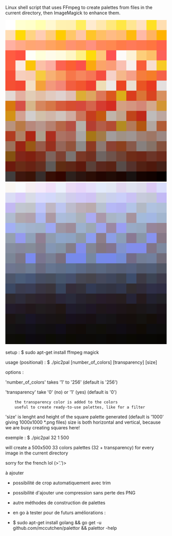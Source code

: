 Linux shell script that uses FFmpeg to create palettes from files in the current directory, then ImageMagick to enhance them.


![](exemple_files/Palettes/gorochu_exemple_palette.png)
![](exemple_files/Palettes/uranus_exemple_palette.png)

setup :		$ sudo apt-get install ffmpeg magick

usage (positional) :		$ ./pic2pal [number_of_colors] [transparency] [size]

options :

'number_of_colors' takes '1' to '256' (default is '256')

'transparency' take '0' (no) or '1' (yes) (default is '0')

		the transparency color is added to the colors
		useful to create ready-to-use palettes, like for a filter
  
'size' is lenght and height of the square palette generated (default is '1000' giving 1000x1000 *.png files)
		size is both horizontal and vertical, because we are busy creating squares here!
 
 exemple :		$ ./pic2pal 32 1 500
 
 will create a 500x500 33 colors palettes (32 + transparency) for every image in the current directory


sorry for the french lol (>'.')>

à ajouter

- possibilité de crop automatiquement avec trim

- possibilité d'ajouter une compression sans perte des PNG

- autre méthodes de construction de palettes

- en go à tester pour de futurs améliorations :

- $ sudo apt-get install golang && go get -u github.com/mccutchen/palettor && palettor -help

